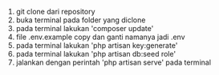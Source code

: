 1. git clone dari repository
2. buka terminal pada folder yang diclone
3. pada terminal lakukan 'composer update'
4. file .env.example copy dan ganti namanya jadi .env
5. pada terminal lakukan 'php artisan key:generate'
6. pada terminal lakukan 'php artisan db:seed role'
7. jalankan dengan perintah 'php artisan serve' pada terminal